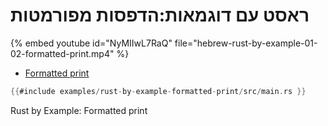 # ראסט עם דוגמאות:הדפסות מפורמטות

{% embed youtube id="NyMIIwL7RaQ" file="hebrew-rust-by-example-01-02-formatted-print.mp4" %}

* [Formatted print](https://doc.rust-lang.org/stable/rust-by-example/hello/print.html)

```rust
{{#include examples/rust-by-example-formatted-print/src/main.rs }}
```

Rust by Example: Formatted print
